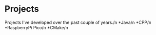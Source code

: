 # Projects
Projects I've developed over the past couple of years./n
*Java/n
*CPP/n
*RaspberryPi Pico/n
*CMake/n
